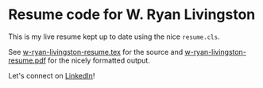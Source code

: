 # Resume code for W. Ryan Livingston

This is my live resume kept up to date using the nice `resume.cls`.

See [w-ryan-livingston-resume.tex](./w-ryan-livingston-resume.tex) for the source and [w-ryan-livingston-resume.pdf](./w-ryan-livingston-resume.pdf) for the nicely formatted output.

Let's connect on [LinkedIn](https://www.linkedin.com/in/w-ryan-livingston/)!
